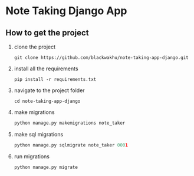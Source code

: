 # Note Taking Django App
## How to get the project
1. clone the project
   ```git
   git clone https://github.com/blackwakhu/note-taking-app-django.git
   ```
2. install all the requirements
   ```pip
   pip install -r requirements.txt
   ```
4. navigate to the project folder
   ```shell
   cd note-taking-app-django
   ```
5. make migrations
   ```python
   python manage.py makemigrations note_taker
   ```
6. make sql migrations
   ```python
   python manage.py sqlmigrate note_taker 0001
   ```
7. run migrations
   ```python
   python manage.py migrate
   ```

